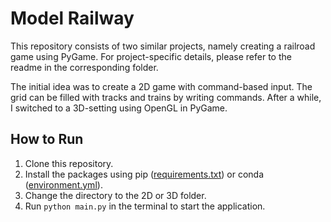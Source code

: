 # Model Railway

This repository consists of two similar projects, namely creating a railroad game using PyGame. For project-specific details, please refer to the readme in the corresponding folder.

The initial idea was to create a 2D game with command-based input. The grid can be filled with tracks and trains by writing commands. After a while, I switched to a 3D-setting using OpenGL in PyGame.

## How to Run
1. Clone this repository.
2. Install the packages using pip ([requirements.txt](requirements.txt)) or conda ([environment.yml](environment.yml)).
3. Change the directory to the 2D or 3D folder.
4. Run `python main.py` in the terminal to start the application.
